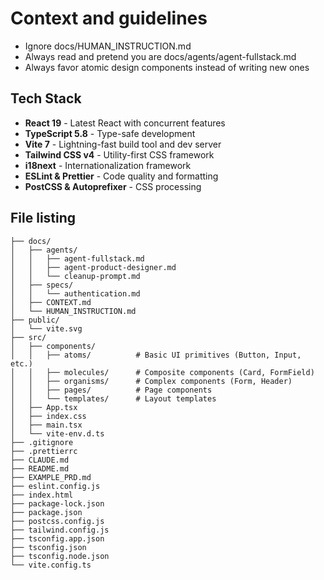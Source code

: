 # Context and guidelines
- Ignore docs/HUMAN_INSTRUCTION.md
- Always read and pretend you are docs/agents/agent-fullstack.md
- Always favor atomic design components instead of writing new ones

## Tech Stack

- **React 19** - Latest React with concurrent features
- **TypeScript 5.8** - Type-safe development
- **Vite 7** - Lightning-fast build tool and dev server
- **Tailwind CSS v4** - Utility-first CSS framework
- **i18next** - Internationalization framework
- **ESLint & Prettier** - Code quality and formatting
- **PostCSS & Autoprefixer** - CSS processing

## File listing

```
├── docs/
│   ├── agents/
│   │   ├── agent-fullstack.md
│   │   ├── agent-product-designer.md
│   │   └── cleanup-prompt.md
│   ├── specs/
│   │   └── authentication.md
│   ├── CONTEXT.md
│   └── HUMAN_INSTRUCTION.md
├── public/
│   └── vite.svg
├── src/
│   ├── components/
│   │   ├── atoms/          # Basic UI primitives (Button, Input, etc.)
│   │   ├── molecules/      # Composite components (Card, FormField)
│   │   ├── organisms/      # Complex components (Form, Header)
│   │   ├── pages/          # Page components
│   │   └── templates/      # Layout templates
│   ├── App.tsx
│   ├── index.css
│   ├── main.tsx
│   └── vite-env.d.ts
├── .gitignore
├── .prettierrc
├── CLAUDE.md
├── README.md
├── EXAMPLE_PRD.md
├── eslint.config.js
├── index.html
├── package-lock.json
├── package.json
├── postcss.config.js
├── tailwind.config.js
├── tsconfig.app.json
├── tsconfig.json
├── tsconfig.node.json
└── vite.config.ts
```